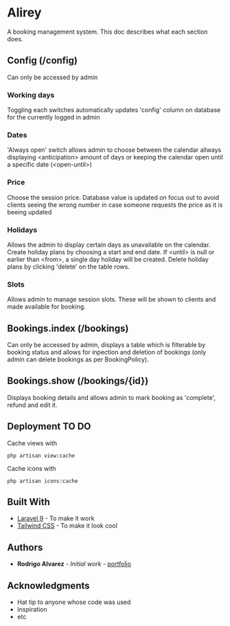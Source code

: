 # Alirey

A booking management system. This doc describes what each section does.


## Config (/config)

Can only be accessed by admin

### **Working days**

Toggling each switches automatically updates 'config' column on database for the currently logged in admin

### **Dates**

'Always open' switch allows admin to choose between the calendar allways displaying &lt;anticipation&gt; amount of days or keeping the calendar open until a specific date (&lt;open-until&gt;)

### **Price**

Choose the session price. Database value is updated on focus out to avoid clients seeing the wrong number in case someone requests the price as it is beeing updated

### **Holidays**

Allows the admin to display certain days as unavailable on the calendar.
Create holiday plans by choosing a start and end date. If &lt;until&gt; is null or earlier than &lt;from&gt;, a single day holiday will be created.
Delete holiday plans by clicking 'delete' on the table rows.


### **Slots**

Allows admin to manage session slots. These will be shown to clients and made available for booking.


## Bookings.index (/bookings)

Can only be accessed by admin, displays a table which is filterable by booking status and allows for inpection and deletion of bookings (only admin can delete bookings as per BookingPolicy).

## Bookings.show (/bookings/{id})

Displays booking details and allows admin to mark booking as 'complete', refund and edit it.

## Deployment TO DO

Cache views with 

```
php artisan view:cache
```

Cache icons with

```
php artisan icons:cache
```

## Built With

* [Laravel 9](https://laravel.com/) - To make it work
* [Tailwind CSS](https://maven.apache.org/) - To make it look cool


## Authors

* **Rodrigo Alvarez** - *Initial work* - [portfolio](https://rodrigoalvarez.co.uk)


## Acknowledgments

* Hat tip to anyone whose code was used
* Inspiration
* etc
